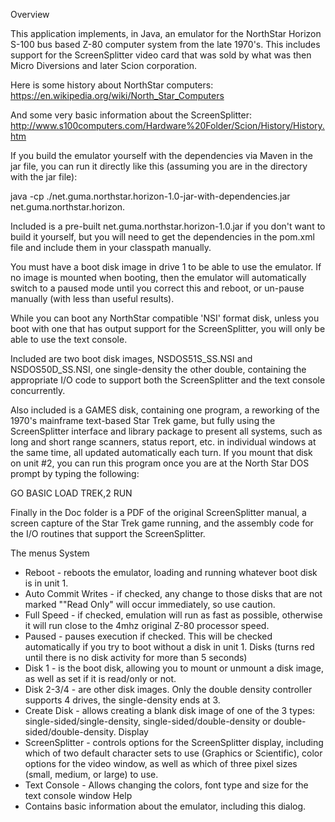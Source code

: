 Overview

This application implements, in Java, an emulator for the NorthStar Horizon S-100 bus based Z-80 computer system from the late 1970's. This includes support for the ScreenSplitter video card that was sold by what was then Micro Diversions and later Scion corporation.

Here is some history about NorthStar computers: https://en.wikipedia.org/wiki/North_Star_Computers

And some very basic information about the ScreenSplitter: http://www.s100computers.com/Hardware%20Folder/Scion/History/History.htm

If you build the emulator yourself with the dependencies via Maven in the jar file, you can run it directly like this (assuming you are in the directory with the jar file):

java -cp ./net.guma.northstar.horizon-1.0-jar-with-dependencies.jar net.guma.northstar.horizon.

Included is a pre-built net.guma.northstar.horizon-1.0.jar if you don't want to build it yourself, but you will need to get the dependencies in the pom.xml file and include them in your classpath manually.

You must have a boot disk image in drive 1 to be able to use the emulator. If no image is mounted when booting, then the emulator will automatically switch to a paused mode until you correct this and reboot, or un-pause manually (with less than useful results).

While you can boot any NorthStar compatible 'NSI' format disk, unless you boot with one that has output support for the ScreenSplitter, you will only be able to use the text console.

Included are two boot disk images, NSDOS51S_SS.NSI and NSDOS50D_SS.NSI, one single-density the other double, containing the appropriate I/O code to support both the ScreenSplitter and the text console concurrently.

Also included is a GAMES disk, containing one program, a reworking of the 1970's mainframe text-based Star Trek game, but fully using the ScreenSplitter interface and library package to present all systems, such as long and short range scanners, status report, etc. in individual windows at the same time, all updated automatically each turn. If you mount that disk on unit #2, you can run this program once you are at the North Star DOS prompt by typing the following:

GO BASIC
LOAD TREK,2
RUN

Finally in the Doc folder is a PDF of the original ScreenSplitter manual, a screen capture of the Star Trek game running, and the assembly code for the I/O routines that support the ScreenSplitter.

The menus
System
*	Reboot - reboots the emulator, loading and running whatever boot disk is in unit 1.
*	Auto Commit Writes - if checked, any change to those disks that are not marked ""Read Only" will occur immediately, so use caution.
*	Full Speed - if checked, emulation will run as fast as possible, otherwise it will run close to the 4mhz original Z-80 processor speed.
*	Paused - pauses execution if checked. This will be checked automatically if you try to boot without a disk in unit 1.
Disks (turns red until there is no disk activity for more than 5 seconds)
*	Disk 1 - is the boot disk, allowing you to mount or unmount a disk image, as well as set if it is read/only or not.
*	Disk 2-3/4 - are other disk images. Only the double density controller supports 4 drives, the single-density ends at 3.
*	Create Disk - allows creating a blank disk image of one of the 3 types: single-sided/single-density, single-sided/double-density or double-sided/double-density.
Display
*	ScreenSplitter - controls options for the ScreenSplitter display, including which of two default character sets to use (Graphics or Scientific), color options for the video window, as well as which of three pixel sizes (small, medium, or large) to use.
*	Text Console - Allows changing the colors, font type and size for the text console window
Help
*	Contains basic information about the emulator, including this dialog.
